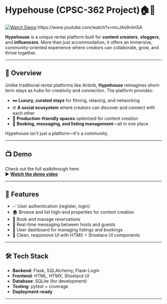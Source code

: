 # Hypehouse (CPSC-362 Project)🏠🎥

[![Watch Demo](https://img.shields.io/badge/Watch-Demo-red)]([https://www.youtube.com/watch?v=mcJAs9nIm5A](https://www.youtube.com/watch?v=mcJAs9nIm5A)) https://www.youtube.com/watch?v=mcJAs9nIm5A

**Hypehouse** is a unique rental platform built for **content creators**, **vloggers**, and **influencers**. More than just accommodation, it offers an immersive, community-oriented experience where creators can collaborate, grow, and thrive together.

---

## 🚀 Overview

Unlike traditional rental platforms like Airbnb, **Hypehouse** reimagines short-term stays as hubs for creativity and connection. The platform provides:


- 🛏️ **Luxury, curated stays** for filming, relaxing, and networking  
- 🌐 **A social ecosystem** where creators can discover and connect with each other  
- 🎥 **Production-friendly spaces** optimized for content creation  
- 🔗 **Booking, messaging, and listing management**—all in one place

Hypehouse isn't just a platform—it's a community.

---

## 📺 Demo

Check out the full walkthrough here:  
▶️ **[Watch the demo video](https://youtu.be/mcJAs9nlm5A)**

---

## 🔧 Features

- ✅ User authentication (register, login)
- 🏠 Browse and list high-end properties for content creation
- 📆 Book and manage reservations
- 💬 Real-time messaging between hosts and guests
- 📂 User dashboard for managing listings and bookings
- 🎨 Clean, responsive UI with HTMX + Shoelace UI components

---

## 🛠️ Tech Stack

- **Backend**: Flask, SQLAlchemy, Flask-Login  
- **Frontend**: HTML, HTMX, Shoelace UI  
- **Database**: SQLite (for development)  
- **Testing**: pytest + coverage  
- **Deployment-ready**

---

